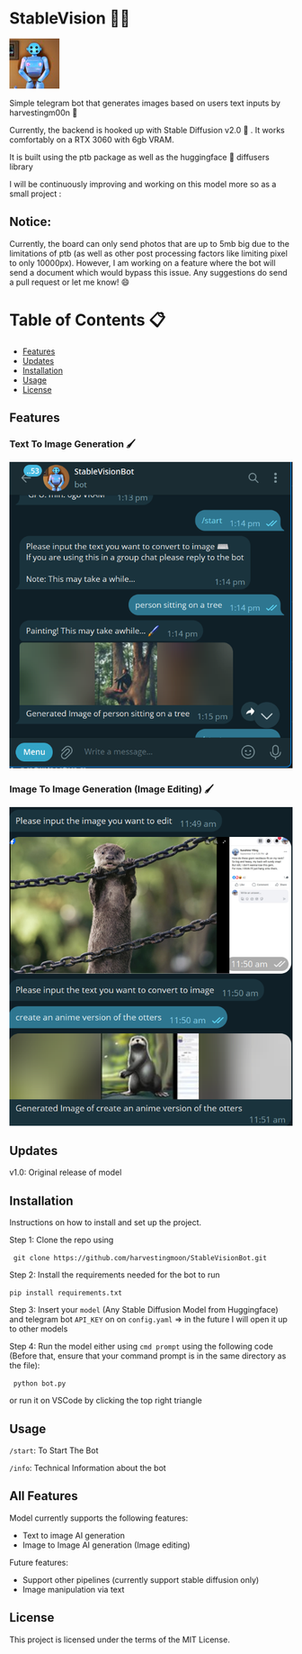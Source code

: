 # StableVision :artist:
![face](images/face.jpg)

Simple telegram bot that generates images based on users text inputs by harvestingm00n :leaves:

Currently, the backend is hooked up with Stable Diffusion v2.0 :art: . It works comfortably on a RTX 3060 with 6gb VRAM.

It is built using the ptb package as well as the huggingface :hugs: diffusers library

I will be continuously improving and working on this model more so as a small project :

## Notice:
Currently, the board can only send photos that are up to 5mb big due to the limitations of ptb (as well as other post processing factors like limiting pixel to only 10000px). However, I am working on a feature where the bot will send a document which would bypass this issue. Any suggestions do send a pull request or let me know! :smile:


# Table of Contents :clipboard:
- [Features](#features)
- [Updates](#updates)
- [Installation](#installation)
- [Usage](#usage)
- [License](#license)


## Features
### Text To Image Generation :paintbrush:
![imageGen](images/t2img.png)

### Image To Image Generation (Image Editing) :paintbrush:
![imageedit](images/img2img.png)

## Updates
v1.0: Original release of model

## Installation 
Instructions on how to install and set up the project.

Step 1: Clone the repo using 

``` git clone https://github.com/harvestingmoon/StableVisionBot.git```

Step 2: Install the requirements needed for the bot to run

```pip install requirements.txt```

Step 3: Insert your ```model``` (Any Stable Diffusion Model from Huggingface) and telegram bot ```API_KEY``` on on ```config.yaml```
=> in the future I will open it up to other models

Step 4: Run the model either using ```cmd prompt``` using the following code (Before that, ensure that your command prompt is in the same directory as the file):

``` python bot.py```

or run it on VSCode by clicking the top right triangle


## Usage
```/start```: To Start The Bot

```/info```: Technical Information about the bot

## All Features
Model currently supports the following features:  
- Text to image AI generation
- Image to Image AI generation (Image editing)

Future features:
- Support other pipelines (currently support stable diffusion only)
- Image manipulation via text

## License
This project is licensed under the terms of the MIT License.
